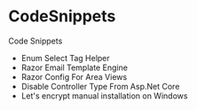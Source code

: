 # CodeSnippets
Code Snippets

* Enum Select Tag Helper
* Razor Email Template Engine
* Razor Config For Area Views
* Disable Controller Type From Asp.Net Core
* Let's encrypt manual installation on Windows
